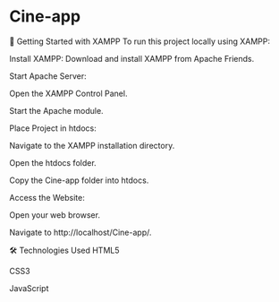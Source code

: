 # Cine-app
🚀 Getting Started with XAMPP
To run this project locally using XAMPP:

Install XAMPP: Download and install XAMPP from Apache Friends.

Start Apache Server:

Open the XAMPP Control Panel.

Start the Apache module.

Place Project in htdocs:

Navigate to the XAMPP installation directory.

Open the htdocs folder.

Copy the Cine-app folder into htdocs.

Access the Website:

Open your web browser.

Navigate to http://localhost/Cine-app/.

🛠️ Technologies Used
HTML5

CSS3

JavaScript
